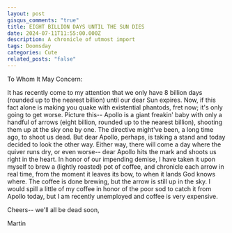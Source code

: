 ```yaml
---
layout: post
gisqus_comments: "true"
title: EIGHT BILLION DAYS UNTIL THE SUN DIES
date: 2024-07-11T11:55:00.000Z
description: A chronicle of utmost import
tags: Doomsday
categories: Cute
related_posts: "false"
---
```

To Whom It May Concern: 

It has recently come to my attention that we only have 8 billion days (rounded up to the nearest billion) until our dear Sun expires. Now, if this fact alone is making you quake with existential phantods, fret now; it's only going to get worse. Picture this-- Apollo is a giant freakin' baby with only a handful of arrows (eight billion, rounded up to the nearest billion), shooting them up at the sky one by one. The directive might've been, a long time ago, to shoot us dead. But dear Apollo, perhaps, is taking a stand and today decided to look the other way. Either way, there will come a day where the quiver runs dry, or even worse-- dear Apollo hits the mark and shoots us right in the heart. In honor of our impending demise, I have taken it upon myself to brew a (lightly roasted) pot of coffee, and chronicle each arrow in real time, from the moment it leaves its bow, to when it lands God knows where. The coffee is done brewing, but the arrow is still up in the sky. I would spill a little of my coffee in honor of the poor sod to catch it from Apollo today, but I am recently unemployed and coffee is very expensive.

Cheers-- we'll all be dead soon,

Martin
